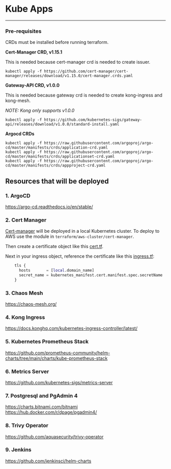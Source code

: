 # Kube Apps
___
### Pre-requisites
CRDs must be installed before running terraform.

__Cert-Manager CRD, v1.15.1__

This is needed because cert-manager crd is needed to create issuer.
```shell
kubectl apply -f https://github.com/cert-manager/cert-manager/releases/download/v1.15.0/cert-manager.crds.yaml 
```


__Gateway-API CRD, v1.0.0__

This is needed because gateway crd is needed to create kong-ingress and kong-mesh.

*NOTE: Kong only supports v1.0.0*
```shell
kubectl apply -f https://github.com/kubernetes-sigs/gateway-api/releases/download/v1.0.0/standard-install.yaml
```

__Argocd CRDs__
```shell
kubectl apply -f https://raw.githubusercontent.com/argoproj/argo-cd/master/manifests/crds/application-crd.yaml
kubectl apply -f https://raw.githubusercontent.com/argoproj/argo-cd/master/manifests/crds/applicationset-crd.yaml
kubectl apply -f https://raw.githubusercontent.com/argoproj/argo-cd/master/manifests/crds/appproject-crd.yaml
```

## Resources that will be deployed

### 1. ArgoCD
https://argo-cd.readthedocs.io/en/stable/

### 2. Cert Manager

[Cert-manager](https://cert-manager.io/) will be deployed in a local Kubernetes cluster. To deploy to AWS use the module in `terraform/aws-cluster/cert-manager`.

Then create a certificate object like this [cert.tf](..%2F..%2Fmodules%2Fchaos-mesh%2Fcert.tf). 

Next in your ingress object, reference the certificate like this [ingress.tf](..%2F..%2Fmodules%2Fchaos-mesh%2Fingress.tf):
```terraform
    tls {
      hosts       = [local.domain_name]
      secret_name = kubernetes_manifest.cert.manifest.spec.secretName
    }
```

### 3. Chaos Mesh
https://chaos-mesh.org/

### 4. Kong Ingress
https://docs.konghq.com/kubernetes-ingress-controller/latest/

### 5. Kubernetes Prometheus Stack
https://github.com/prometheus-community/helm-charts/tree/main/charts/kube-prometheus-stack

### 6. Metrics Server
https://github.com/kubernetes-sigs/metrics-server

### 7. Postgresql and PgAdmin 4
https://charts.bitnami.com/bitnami  
https://hub.docker.com/r/dpage/pgadmin4/

### 8. Trivy Operator
https://github.com/aquasecurity/trivy-operator

### 9. Jenkins
https://github.com/jenkinsci/helm-charts